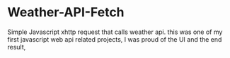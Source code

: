 # Weather-API-Fetch
Simple Javascript xhttp request that calls weather api. this was one of my first javascript web api related projects, I was proud of the UI and the end result, 
